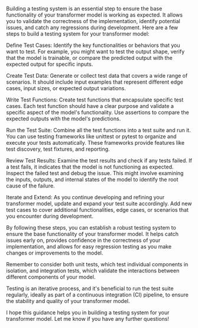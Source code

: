 Building a testing system is an essential step to ensure the base functionality of your transformer model is working as expected. It allows you to validate the correctness of the implementation, identify potential issues, and catch any regressions during development. Here are a few steps to build a testing system for your transformer model:

Define Test Cases: Identify the key functionalities or behaviors that you want to test. For example, you might want to test the output shape, verify that the model is trainable, or compare the predicted output with the expected output for specific inputs.

Create Test Data: Generate or collect test data that covers a wide range of scenarios. It should include input examples that represent different edge cases, input sizes, or expected output variations.

Write Test Functions: Create test functions that encapsulate specific test cases. Each test function should have a clear purpose and validate a specific aspect of the model's functionality. Use assertions to compare the expected outputs with the model's predictions.

Run the Test Suite: Combine all the test functions into a test suite and run it. You can use testing frameworks like unittest or pytest to organize and execute your tests automatically. These frameworks provide features like test discovery, test fixtures, and reporting.

Review Test Results: Examine the test results and check if any tests failed. If a test fails, it indicates that the model is not functioning as expected. Inspect the failed test and debug the issue. This might involve examining the inputs, outputs, and internal states of the model to identify the root cause of the failure.

Iterate and Extend: As you continue developing and refining your transformer model, update and expand your test suite accordingly. Add new test cases to cover additional functionalities, edge cases, or scenarios that you encounter during development.

By following these steps, you can establish a robust testing system to ensure the base functionality of your transformer model. It helps catch issues early on, provides confidence in the correctness of your implementation, and allows for easy regression testing as you make changes or improvements to the model.

Remember to consider both unit tests, which test individual components in isolation, and integration tests, which validate the interactions between different components of your model.

Testing is an iterative process, and it's beneficial to run the test suite regularly, ideally as part of a continuous integration (CI) pipeline, to ensure the stability and quality of your transformer model.

I hope this guidance helps you in building a testing system for your transformer model. Let me know if you have any further questions!





